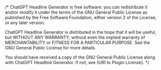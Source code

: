 /*
ChatGPT Headline Generator is free software: you can redistribute it and/or modify
it under the terms of the GNU General Public License as published by
the Free Software Foundation, either version 2 of the License, or
any later version.

ChatGPT Headline Generator is distributed in the hope that it will be useful,
but WITHOUT ANY WARRANTY; without even the implied warranty of
MERCHANTABILITY or FITNESS FOR A PARTICULAR PURPOSE. See the
GNU General Public License for more details.

You should have received a copy of the GNU General Public License
along with ChatGPT Headline Generator. If not, see {URI to Plugin License}.
*/